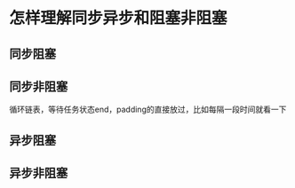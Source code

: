 # 怎样理解同步异步和阻塞非阻塞

## 同步阻塞




## 同步非阻塞

循环链表，等待任务状态end，padding的直接放过，比如每隔一段时间就看一下


## 异步阻塞

## 异步非阻塞

